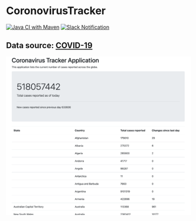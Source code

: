 # CoronovirusTracker


[![Java CI with Maven](https://github.com/a-dubaj/CoronovirusTracker/actions/workflows/maven.yml/badge.svg?branch=master)](https://github.com/a-dubaj/CoronovirusTracker/actions/workflows/maven.yml)
[![Slack Notification](https://github.com/a-dubaj/CoronovirusTracker/actions/workflows/slack-notify.yml/badge.svg?branch=master)](https://github.com/a-dubaj/CoronovirusTracker/actions/workflows/slack-notify.yml)


Data source: [COVID-19](https://github.com/CSSEGISandData/COVID-19)
-----
![image](./assets/1.png)